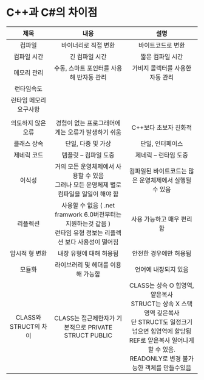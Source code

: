 C++과 C#의 차이점
=================

|제목|내용|설명|
|:---: |:---:|:---:|
| 컴파일 | 바이너리로 직접 변환 | 바이트코드로 변환 |
| 컴파일 시간 | 긴 컴파일 시간 | 짧은 컴파일 시간 |
| 메모리 관리 | 수동, 스마트 포인터를 사용해 반자동 관리 | 가비지 콜렉터를 사용한 자동 관리 |
| 런타임속도 |
| 런타임 메모리 요구사항 |  |  |
|  |  |  |
| 의도하지 않은 오류	| 경험이 없는 프로그래머에게는 오류가 발생하기 쉬움	| C++보다 초보자 친화적 | 
| 클래스 상속	| 단일, 다중 및 가상 | 단일, 인터페이스 | 
| 제네릭 코드	| 템플릿 – 컴파일 도중	| 제네릭 – 런타임 도중 | 
| 이식성 | 거의 모든 운영체제에서 사용할 수 있음 <br> 그러나 모든 운영체제 별로 컴파일을 일일이 해야 함	| 컴파일된 바이트코드는 많은 운영체제에서 실행될 수 있음 | 
| 리플렉션	| 사용할 수 없음 ( .net framwork 6.0버전부터는 지원하는것 같음 ) <br> 런타임 유형 정보는 리플렉션 보다 사용성이 떨어짐	| 사용 가능하고 매우 편리함 | 
| 암시적 형 변환	| 내장 유형에 대해 허용됨	| 안전한 경우에만 허용됨 | 
| 모듈화	| 라이브러리 및 헤더를 이용해 가능함 | 언어에 내장되지 있음 | 
| CLASS와 STRUCT의 차이	| CLASS는 접근제한자가 기본적으로 PRIVATE STRUCT PUBLIC | CLASS는 상속 O 힙영역, 얕은복사 <br> STRUCT는 상속 X 스택영역 깊은복사<br> 단 STRUCT도 일정크기 넘으면 힙영역에 할당됨 <br> REF로 얕은복사 일어나게 할 수 있음. <br> READONLY로 변경 불가능한 객체를 만들수있음 |


